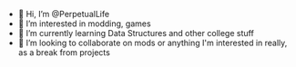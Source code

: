 - 👋 Hi, I’m @PerpetualLife
- 👀 I’m interested in modding, games
- 🌱 I’m currently learning Data Structures and other college stuff
- 💞️ I’m looking to collaborate on mods or anything I'm interested in really, as a break from projects
